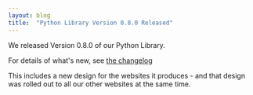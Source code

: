 ```yaml
---
layout: blog
title:  "Python Library Version 0.8.0 Released"
---
```


We released Version 0.8.0 of our Python Library.

For details of what's new, see [the changelog](https://github.com/DataTig/DataTig/blob/main/CHANGELOG.md#080---2025-05-16)

This includes a new design for the websites it produces - and that design was rolled out to all our other websites at the same time.
